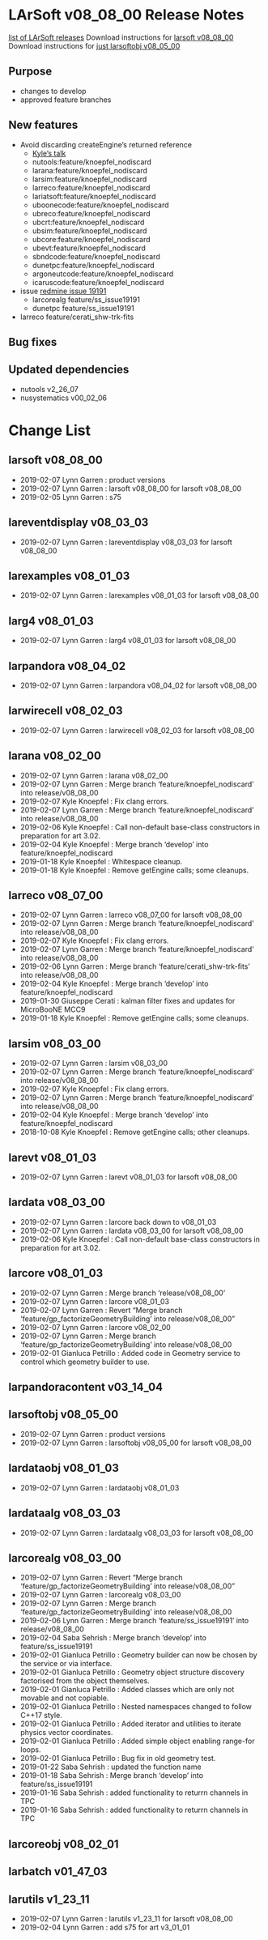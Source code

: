 LArSoft v08_08_00 Release Notes
======================================================================

[list of LArSoft releases](LArSoft_release_list)
Download instructions for [larsoft v08_08_00](http://scisoft.fnal.gov/scisoft/bundles/larsoft/v08_08_00/larsoft-v08_08_00.html)
Download instructions for [just larsoftobj v08_05_00](http://scisoft.fnal.gov/scisoft/bundles/larsoftobj/v08_05_00/larsoftobj-v08_05_00.html)

Purpose
--------------------

-   changes to develop
-   approved feature branches

New features
------------------------------

-   Avoid discarding createEngine’s returned reference
    -   [Kyle’s talk](https://indico.fnal.gov/event/19644/contribution/2/material/slides/0.pdf)
    -   nutools:feature/knoepfel_nodiscard
    -   larana:feature/knoepfel_nodiscard
    -   larsim:feature/knoepfel_nodiscard
    -   larreco:feature/knoepfel_nodiscard
    -   lariatsoft:feature/knoepfel_nodiscard
    -   uboonecode:feature/knoepfel_nodiscard
    -   ubreco:feature/knoepfel_nodiscard
    -   ubcrt:feature/knoepfel_nodiscard
    -   ubsim:feature/knoepfel_nodiscard
    -   ubcore:feature/knoepfel_nodiscard
    -   ubevt:feature/knoepfel_nodiscard
    -   sbndcode:feature/knoepfel_nodiscard
    -   dunetpc:feature/knoepfel_nodiscard
    -   argoneutcode:feature/knoepfel_nodiscard
    -   icaruscode:feature/knoepfel_nodiscard
-   issue [redmine issue 19191](https://cdcvs.fnal.gov/redmine/issues/19191)
    -   larcorealg feature/ss_issue19191
    -   dunetpc feature/ss_issue19191
-   larreco feature/cerati_shw-trk-fits

Bug fixes
------------------------

Updated dependencies
----------------------------------------------

-   nutools v2_26_07
-   nusystematics v00_02_06

Change List
============================

larsoft v08_08_00
------------------------------------------

-   2019-02-07 Lynn Garren : product versions
-   2019-02-07 Lynn Garren : larsoft v08_08_00 for larsoft v08_08_00
-   2019-02-05 Lynn Garren : s75

lareventdisplay v08_03_03
----------------------------------------------------------

-   2019-02-07 Lynn Garren : lareventdisplay v08_03_03 for larsoft v08_08_00

larexamples v08_01_03
--------------------------------------------------

-   2019-02-07 Lynn Garren : larexamples v08_01_03 for larsoft v08_08_00

larg4 v08_01_03
--------------------------------------

-   2019-02-07 Lynn Garren : larg4 v08_01_03 for larsoft v08_08_00

larpandora v08_04_02
------------------------------------------------

-   2019-02-07 Lynn Garren : larpandora v08_04_02 for larsoft v08_08_00

larwirecell v08_02_03
--------------------------------------------------

-   2019-02-07 Lynn Garren : larwirecell v08_02_03 for larsoft v08_08_00

larana v08_02_00
----------------------------------------

-   2019-02-07 Lynn Garren : larana v08_02_00
-   2019-02-07 Lynn Garren : Merge branch ‘feature/knoepfel_nodiscard’ into release/v08_08_00
-   2019-02-07 Kyle Knoepfel : Fix clang errors.
-   2019-02-07 Lynn Garren : Merge branch ‘feature/knoepfel_nodiscard’ into release/v08_08_00
-   2019-02-06 Kyle Knoepfel : Call non-default base-class constructors in preparation for art 3.02.
-   2019-02-04 Kyle Knoepfel : Merge branch ‘develop’ into feature/knoepfel_nodiscard
-   2019-01-18 Kyle Knoepfel : Whitespace cleanup.
-   2019-01-18 Kyle Knoepfel : Remove getEngine calls; some cleanups.

larreco v08_07_00
------------------------------------------

-   2019-02-07 Lynn Garren : larreco v08_07_00 for larsoft v08_08_00
-   2019-02-07 Lynn Garren : Merge branch ‘feature/knoepfel_nodiscard’ into release/v08_08_00
-   2019-02-07 Kyle Knoepfel : Fix clang errors.
-   2019-02-07 Lynn Garren : Merge branch ‘feature/knoepfel_nodiscard’ into release/v08_08_00
-   2019-02-06 Lynn Garren : Merge branch ‘feature/cerati_shw-trk-fits’ into release/v08_08_00
-   2019-02-04 Kyle Knoepfel : Merge branch ‘develop’ into feature/knoepfel_nodiscard
-   2019-01-30 Giuseppe Cerati : kalman filter fixes and updates for MicroBooNE MCC9
-   2019-01-18 Kyle Knoepfel : Remove getEngine calls; some cleanups.

larsim v08_03_00
----------------------------------------

-   2019-02-07 Lynn Garren : larsim v08_03_00
-   2019-02-07 Lynn Garren : Merge branch ‘feature/knoepfel_nodiscard’ into release/v08_08_00
-   2019-02-07 Kyle Knoepfel : Fix clang errors.
-   2019-02-07 Lynn Garren : Merge branch ‘feature/knoepfel_nodiscard’ into release/v08_08_00
-   2019-02-04 Kyle Knoepfel : Merge branch ‘develop’ into feature/knoepfel_nodiscard
-   2018-10-08 Kyle Knoepfel : Remove getEngine calls; other cleanups.

larevt v08_01_03
----------------------------------------

-   2019-02-07 Lynn Garren : larevt v08_01_03 for larsoft v08_08_00

lardata v08_03_00
------------------------------------------

-   2019-02-07 Lynn Garren : larcore back down to v08_01_03
-   2019-02-07 Lynn Garren : lardata v08_03_00 for larsoft v08_08_00
-   2019-02-06 Kyle Knoepfel : Call non-default base-class constructors in preparation for art 3.02.

larcore v08_01_03
------------------------------------------

-   2019-02-07 Lynn Garren : Merge branch ‘release/v08_08_00’
-   2019-02-07 Lynn Garren : larcore v08_01_03
-   2019-02-07 Lynn Garren : Revert “Merge branch ‘feature/gp_factorizeGeometryBuilding’ into release/v08_08_00”
-   2019-02-07 Lynn Garren : larcore v08_02_00
-   2019-02-07 Lynn Garren : Merge branch ‘feature/gp_factorizeGeometryBuilding’ into release/v08_08_00
-   2019-02-01 Gianluca Petrillo : Added code in Geometry service to control which geometry builder to use.

larpandoracontent v03_14_04
--------------------------------------------------------------

larsoftobj v08_05_00
------------------------------------------------

-   2019-02-07 Lynn Garren : product versions
-   2019-02-07 Lynn Garren : larsoftobj v08_05_00 for larsoft v08_08_00

lardataobj v08_01_03
------------------------------------------------

-   2019-02-07 Lynn Garren : lardataobj v08_01_03

lardataalg v08_03_03
------------------------------------------------

-   2019-02-07 Lynn Garren : lardataalg v08_03_03 for larsoft v08_08_00

larcorealg v08_03_00
------------------------------------------------

-   2019-02-07 Lynn Garren : Revert “Merge branch ‘feature/gp_factorizeGeometryBuilding’ into release/v08_08_00”
-   2019-02-07 Lynn Garren : larcorealg v08_03_00
-   2019-02-07 Lynn Garren : Merge branch ‘feature/gp_factorizeGeometryBuilding’ into release/v08_08_00
-   2019-02-06 Lynn Garren : Merge branch ‘feature/ss_issue19191’ into release/v08_08_00
-   2019-02-04 Saba Sehrish : Merge branch ‘develop’ into feature/ss_issue19191
-   2019-02-01 Gianluca Petrillo : Geometry builder can now be chosen by the service or via interface.
-   2019-02-01 Gianluca Petrillo : Geometry object structure discovery factorised from the object themselves.
-   2019-02-01 Gianluca Petrillo : Added classes which are only not movable and not copiable.
-   2019-02-01 Gianluca Petrillo : Nested namespaces changed to follow C++17 style.
-   2019-02-01 Gianluca Petrillo : Added iterator and utilities to iterate physics vector coordinates.
-   2019-02-01 Gianluca Petrillo : Added simple object enabling range-for loops.
-   2019-02-01 Gianluca Petrillo : Bug fix in old geometry test.
-   2019-01-22 Saba Sehrish : updated the function name
-   2019-01-18 Saba Sehrish : Merge branch ‘develop’ into feature/ss_issue19191
-   2019-01-16 Saba Sehrish : added functionality to returrn channels in TPC
-   2019-01-16 Saba Sehrish : added functionality to returrn channels in TPC

larcoreobj v08_02_01
------------------------------------------------

larbatch v01_47_03
--------------------------------------------

larutils v1_23_11
------------------------------------------

-   2019-02-07 Lynn Garren : larutils v1_23_11 for larsoft v08_08_00
-   2019-02-04 Lynn Garren : add s75 for art v3_01_01
